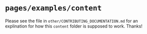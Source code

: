 # `pages/examples/content`

Please see the file in `other/CONTRIBUTING_DOCUMENTATION.md` for an explination
for how this `content` folder is supposed to work. Thanks!
